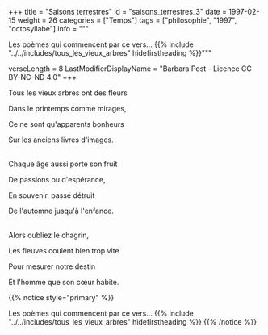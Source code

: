 +++
title = "Saisons terrestres"
id = "saisons_terrestres_3"
date = 1997-02-15
weight = 26
categories = ["Temps"]
tags = ["philosophie", "1997", "octosyllabe"]
info = """

Les poèmes qui commencent par ce vers...
{{% include "../../includes/tous_les_vieux_arbres" hidefirstheading %}}"""

verseLength = 8
LastModifierDisplayName = "Barbara Post - Licence CC BY-NC-ND 4.0"
+++

Tous les vieux arbres ont des fleurs

Dans le printemps comme mirages,

Ce ne sont qu'apparents bonheurs

Sur les anciens livres d'images.

 \
Chaque âge aussi porte son fruit

De passions ou d'espérance,

En souvenir, passé détruit

De l'automne jusqu'à l'enfance.

 \
Alors oubliez le chagrin,

Les fleuves coulent bien trop vite

Pour mesurer notre destin

Et l'homme que son cœur habite.

{{% notice style="primary" %}}

Les poèmes qui commencent par ce vers...
{{% include "../../includes/tous_les_vieux_arbres" hidefirstheading %}}
{{% /notice %}}
